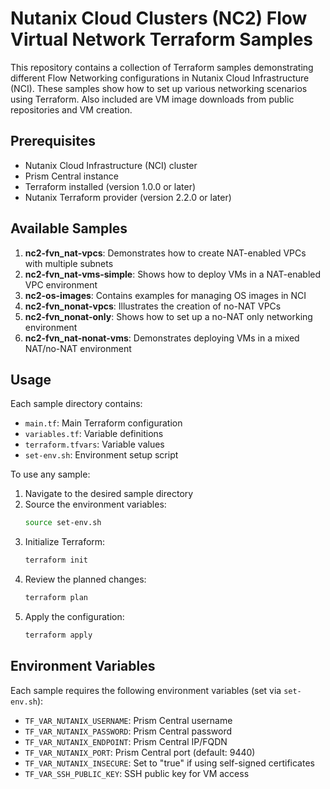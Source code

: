 # Nutanix Cloud Clusters (NC2) Flow Virtual Network Terraform Samples

This repository contains a collection of Terraform samples demonstrating different Flow Networking configurations in Nutanix Cloud Infrastructure (NCI). These samples show how to set up various networking scenarios using Terraform. Also included are VM image downloads from public repositories and VM creation. 

## Prerequisites

- Nutanix Cloud Infrastructure (NCI) cluster
- Prism Central instance
- Terraform installed (version 1.0.0 or later)
- Nutanix Terraform provider (version 2.2.0 or later)

## Available Samples

1. **nc2-fvn_nat-vpcs**: Demonstrates how to create NAT-enabled VPCs with multiple subnets
2. **nc2-fvn_nat-vms-simple**: Shows how to deploy VMs in a NAT-enabled VPC environment
3. **nc2-os-images**: Contains examples for managing OS images in NCI
4. **nc2-fvn_nonat-vpcs**: Illustrates the creation of no-NAT VPCs
5. **nc2-fvn_nonat-only**: Shows how to set up a no-NAT only networking environment
6. **nc2-fvn_nat-nonat-vms**: Demonstrates deploying VMs in a mixed NAT/no-NAT environment

## Usage

Each sample directory contains:
- `main.tf`: Main Terraform configuration
- `variables.tf`: Variable definitions
- `terraform.tfvars`: Variable values
- `set-env.sh`: Environment setup script

To use any sample:

1. Navigate to the desired sample directory
2. Source the environment variables:
   ```bash
   source set-env.sh
   ```
3. Initialize Terraform:
   ```bash
   terraform init
   ```
4. Review the planned changes:
   ```bash
   terraform plan
   ```
5. Apply the configuration:
   ```bash
   terraform apply
   ```

## Environment Variables

Each sample requires the following environment variables (set via `set-env.sh`):
- `TF_VAR_NUTANIX_USERNAME`: Prism Central username
- `TF_VAR_NUTANIX_PASSWORD`: Prism Central password
- `TF_VAR_NUTANIX_ENDPOINT`: Prism Central IP/FQDN
- `TF_VAR_NUTANIX_PORT`: Prism Central port (default: 9440)
- `TF_VAR_NUTANIX_INSECURE`: Set to "true" if using self-signed certificates
- `TF_VAR_SSH_PUBLIC_KEY`: SSH public key for VM access


